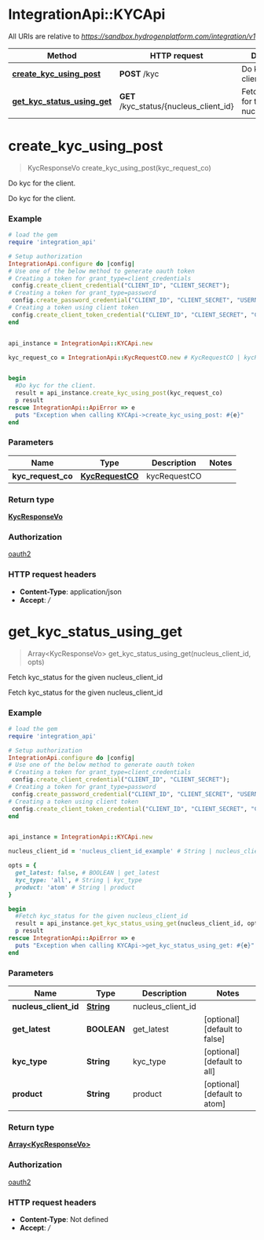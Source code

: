 # IntegrationApi::KYCApi

All URIs are relative to *https://sandbox.hydrogenplatform.com/integration/v1*

Method | HTTP request | Description
------------- | ------------- | -------------
[**create_kyc_using_post**](KYCApi.md#create_kyc_using_post) | **POST** /kyc | Do kyc for the client.
[**get_kyc_status_using_get**](KYCApi.md#get_kyc_status_using_get) | **GET** /kyc_status/{nucleus_client_id} | Fetch kyc_status for the given nucleus_client_id


# **create_kyc_using_post**
> KycResponseVo create_kyc_using_post(kyc_request_co)

Do kyc for the client.

Do kyc for the client.

### Example
```ruby
# load the gem
require 'integration_api'

# Setup authorization
IntegrationApi.configure do |config|
# Use one of the below method to generate oauth token        
# Creating a token for grant_type=client_credentials
 config.create_client_credential("CLIENT_ID", "CLIENT_SECRET");
# Creating a token for grant_type=password
 config.create_password_credential("CLIENT_ID", "CLIENT_SECRET", "USERNAME", "PASSWORD");
# Creating a token using client token
 config.create_client_token_credential("CLIENT_ID", "CLIENT_SECRET", "CLIENT_TOKEN");
end


api_instance = IntegrationApi::KYCApi.new

kyc_request_co = IntegrationApi::KycRequestCO.new # KycRequestCO | kycRequestCO


begin
  #Do kyc for the client.
  result = api_instance.create_kyc_using_post(kyc_request_co)
  p result
rescue IntegrationApi::ApiError => e
  puts "Exception when calling KYCApi->create_kyc_using_post: #{e}"
end
```

### Parameters

Name | Type | Description  | Notes
------------- | ------------- | ------------- | -------------
 **kyc_request_co** | [**KycRequestCO**](KycRequestCO.md)| kycRequestCO | 

### Return type

[**KycResponseVo**](KycResponseVo.md)

### Authorization

[oauth2](../README.md#oauth2)

### HTTP request headers

 - **Content-Type**: application/json
 - **Accept**: */*



# **get_kyc_status_using_get**
> Array&lt;KycResponseVo&gt; get_kyc_status_using_get(nucleus_client_id, opts)

Fetch kyc_status for the given nucleus_client_id

Fetch kyc_status for the given nucleus_client_id

### Example
```ruby
# load the gem
require 'integration_api'

# Setup authorization
IntegrationApi.configure do |config|
# Use one of the below method to generate oauth token        
# Creating a token for grant_type=client_credentials
 config.create_client_credential("CLIENT_ID", "CLIENT_SECRET");
# Creating a token for grant_type=password
 config.create_password_credential("CLIENT_ID", "CLIENT_SECRET", "USERNAME", "PASSWORD");
# Creating a token using client token
 config.create_client_token_credential("CLIENT_ID", "CLIENT_SECRET", "CLIENT_TOKEN");
end


api_instance = IntegrationApi::KYCApi.new

nucleus_client_id = 'nucleus_client_id_example' # String | nucleus_client_id

opts = { 
  get_latest: false, # BOOLEAN | get_latest
  kyc_type: 'all', # String | kyc_type
  product: 'atom' # String | product
}

begin
  #Fetch kyc_status for the given nucleus_client_id
  result = api_instance.get_kyc_status_using_get(nucleus_client_id, opts)
  p result
rescue IntegrationApi::ApiError => e
  puts "Exception when calling KYCApi->get_kyc_status_using_get: #{e}"
end
```

### Parameters

Name | Type | Description  | Notes
------------- | ------------- | ------------- | -------------
 **nucleus_client_id** | [**String**](.md)| nucleus_client_id | 
 **get_latest** | **BOOLEAN**| get_latest | [optional] [default to false]
 **kyc_type** | **String**| kyc_type | [optional] [default to all]
 **product** | **String**| product | [optional] [default to atom]

### Return type

[**Array&lt;KycResponseVo&gt;**](KycResponseVo.md)

### Authorization

[oauth2](../README.md#oauth2)

### HTTP request headers

 - **Content-Type**: Not defined
 - **Accept**: */*




